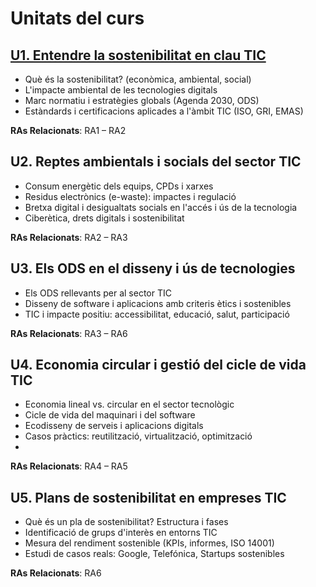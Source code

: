 # Unitats del curs

## [U1. Entendre la sostenibilitat en clau TIC](u1)

* Què és la sostenibilitat? (econòmica, ambiental, social)
* L'impacte ambiental de les tecnologies digitals
* Marc normatiu i estratègies globals (Agenda 2030, ODS)
* Estàndards i certificacions aplicades a l'àmbit TIC (ISO, GRI, EMAS)

**RAs Relacionats**: RA1 – RA2

## U2. Reptes ambientals i socials del sector TIC

* Consum energètic dels equips, CPDs i xarxes
* Residus electrònics (e-waste): impactes i regulació
* Bretxa digital i desigualtats socials en l'accés i ús de la tecnologia
* Ciberètica, drets digitals i sostenibilitat

**RAs Relacionats**: RA2 – RA3

## U3. Els ODS en el disseny i ús de tecnologies

* Els ODS rellevants per al sector TIC
* Disseny de software i aplicacions amb criteris ètics i sostenibles
* TIC i impacte positiu: accessibilitat, educació, salut, participació

**RAs Relacionats**: RA3 – RA6

## U4. Economia circular i gestió del cicle de vida TIC

* Economia lineal vs. circular en el sector tecnològic
* Cicle de vida del maquinari i del software
* Ecodisseny de serveis i aplicacions digitals
* Casos pràctics: reutilització, virtualització, optimització
* 

**RAs Relacionats**: RA4 – RA5

## U5. Plans de sostenibilitat en empreses TIC

* Què és un pla de sostenibilitat? Estructura i fases
* Identificació de grups d'interès en entorns TIC
* Mesura del rendiment sostenible (KPIs, informes, ISO 14001)
* Estudi de casos reals: Google, Telefónica, Startups sostenibles

**RAs Relacionats**: RA6

